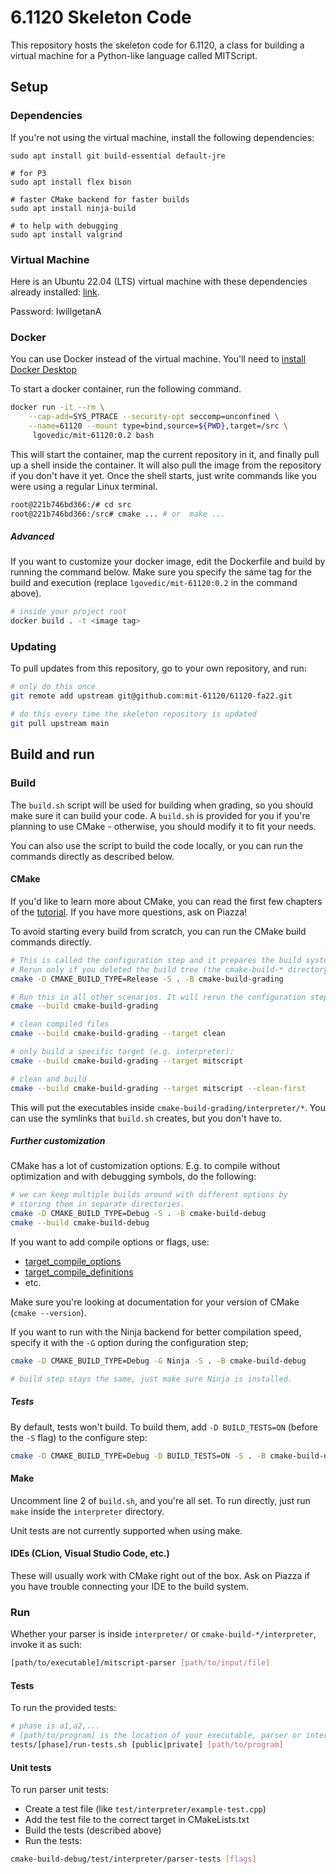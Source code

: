 # 6.1120 Skeleton Code

This repository hosts the skeleton code for 6.1120, a class for building a virtual machine for a Python-like language called MITScript.

## Setup

### Dependencies

If you're not using the virtual machine, install the following dependencies:

```
sudo apt install git build-essential default-jre 

# for P3
sudo apt install flex bison 

# faster CMake backend for faster builds
sudo apt install ninja-build

# to help with debugging
sudo apt install valgrind
```

### Virtual Machine

Here is an Ubuntu 22.04 (LTS) virtual machine with these dependencies already installed:
[link](https://drive.google.com/file/d/1kr1b8pTCcWag4sDHVnenqPYmEgCJgLYU/view?usp=sharing).

Password: IwillgetanA

### Docker

You can use Docker instead of the virtual machine. You'll need to [install Docker Desktop](https://docs.docker.com/get-docker/)

To start a docker container, run the following command.
```sh
docker run -it --rm \
    --cap-add=SYS_PTRACE --security-opt seccomp=unconfined \
    --name=61120 --mount type=bind,source=${PWD},target=/src \
     lgovedic/mit-61120:0.2 bash
```
This will start the container, map the current repository in it, and
finally pull up a shell inside the container.
It will also pull the image from the repository if you don't have it yet.
Once the shell starts, just write commands like you were using a regular
Linux terminal.

```sh
root@221b746bd366:/# cd src
root@221b746bd366:/src# cmake ... # or  make ...
```

##### Advanced
If you want to customize your docker image, edit the Dockerfile and build by running the command below.
Make sure you specify the same tag for the build and execution (replace `lgovedic/mit-61120:0.2` in the command above).

```sh
# inside your project root
docker build . -t <image tag>
```

### Updating
To pull updates from this repository, go to your own repository, and run:

```sh
# only do this once
git remote add upstream git@github.com:mit-61120/61120-fa22.git

# do this every time the skeleton repository is updated
git pull upstream main
```

## Build and run
### Build
The `build.sh` script will be used for building when grading,
so you should make sure it can build your code.
A `build.sh` is provided for you if you're planning to use CMake -
otherwise, you should modify it to fit your needs. 

You can also use the script to build the code locally, or you can
run the commands directly as described below.
#### CMake
If you'd like to learn more about CMake, you can read the first
few chapters of the [tutorial](https://cmake.org/cmake/help/latest/guide/tutorial/index.html).
If you have more questions, ask on Piazza!

To avoid starting every build from scratch, you can run the CMake build commands directly.

```sh
# This is called the configuration step and it prepares the build system inside cmake-build-grading.
# Rerun only if you deleted the build tree (the cmake-build-* directory), or if you want to change CMake options (-D etc.)
cmake -D CMAKE_BUILD_TYPE=Release -S . -B cmake-build-grading

# Run this in all other scenarios. It will rerun the configuration step, and then perform the incremental build
cmake --build cmake-build-grading

# clean compiled files
cmake --build cmake-build-grading --target clean

# only build a specific target (e.g. interpreter):
cmake --build cmake-build-grading --target mitscript

# clean and build
cmake --build cmake-build-grading --target mitscript --clean-first
```

This will put the executables inside `cmake-build-grading/interpreter/*`.
You can use the symlinks that `build.sh` creates, but you don't have to.

##### Further customization
CMake has a lot of customization options. E.g. to compile without optimization
and with debugging symbols, do the following:
```sh
# we can keep multiple builds around with different options by 
# storing them in separate directories. 
cmake -D CMAKE_BUILD_TYPE=Debug -S . -B cmake-build-debug
cmake --build cmake-build-debug
```

If you want to add compile options or flags, use:
- [target_compile_options](https://cmake.org/cmake/help/latest/command/target_compile_options.html) 
- [target_compile_definitions](https://cmake.org/cmake/help/latest/command/target_compile_definitions.html)
- etc.

Make sure you're looking at documentation for your version of CMake (`cmake --version`).

If you want to run with the Ninja backend for better compilation speed,
specify it with the `-G` option during the configuration step;
```sh
cmake -D CMAKE_BUILD_TYPE=Debug -G Ninja -S . -B cmake-build-debug

# build step stays the same, just make sure Ninja is installed.
```
##### Tests
By default, tests won't build.
To build them, add `-D BUILD_TESTS=ON` (before the `-S` flag) to the configure step:
```sh
cmake -D CMAKE_BUILD_TYPE=Debug -D BUILD_TESTS=ON -S . -B cmake-build-debug
```

#### Make
Uncomment line 2 of `build.sh`, and you're all set. To run directly,
just run `make` inside the `interpreter` directory. 

Unit tests are not currently supported when using make.

#### IDEs (CLion, Visual Studio Code, etc.)

These will usually work with CMake right out of the box.
Ask on Piazza if you have trouble connecting your IDE to the build system.

### Run

Whether your parser is inside `interpreter/` or `cmake-build-*/interpreter`, invoke it as such:

```sh
[path/to/executable]/mitscript-parser [path/to/input/file]
```

#### Tests

To run the provided tests:

```sh
# phase is a1,a2,...
# [path/to/program] is the location of your executable, parser or interpreter
tests/[phase]/run-tests.sh [public|private] [path/to/program]
```

#### Unit tests

To run parser unit tests:

- Create a test file (like `test/interpreter/example-test.cpp`)
- Add the test file to the correct target in CMakeLists.txt
- Build the tests (described above)
- Run the tests:
```sh
cmake-build-debug/test/interpreter/parser-tests [flags]
```
